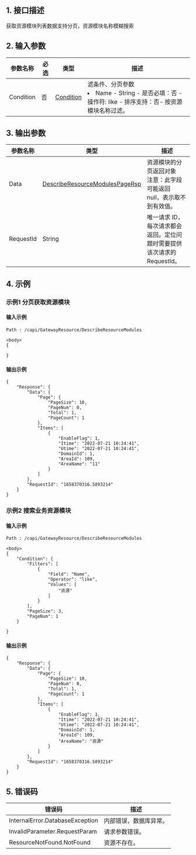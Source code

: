 ## 1. 接口描述


获取资源模块列表数据支持分页，资源模块名称模糊搜索


<div class="rno-api-explorer">
    <div class="rno-api-explorer-inner">
        <div class="rno-api-explorer-hd">
            <div class="rno-api-explorer-title">
            </div>
        </div>
        <div class="rno-api-explorer-body">
            <div class="rno-api-explorer-cont">
            </div>
        </div>
    </div>
</div>

## 2. 输入参数


| 参数名称 | 必选 | 类型 | 描述 |
|---------|---------|---------|---------|
| Condition | 否 | [Condition](/document/api/-1/##Condition) | 滤条件、分页参数<br/><li>Name - String - 是否必填：否 - 操作符: like  - 排序支持：否- 按资源模块名称过滤。</li> |

## 3. 输出参数

| 参数名称 | 类型 | 描述 |
|---------|---------|---------|
| Data | [DescribeResourceModulesPageRsp](/document/api/-1/##DescribeResourceModulesPageRsp) | 资源模块的分页返回对象<br/>注意：此字段可能返回 null，表示取不到有效值。|
| RequestId | String | 唯一请求 ID，每次请求都会返回。定位问题时需要提供该次请求的 RequestId。|

## 4. 示例

### 示例1 分页获取资源模块

#### 输入示例

```
Path : /capi/GatewayResource/DescribeResourceModules

<body>
{
   
}
```

#### 输出示例

```
{
    "Response": {
        "Data": {
            "Page": {
                "PageSize": 10,
                "PageNum": 0,
                "Total": 1,
                "PageCount": 1
            },
            "Items": [
                {
                    "EnableFlag": 1,
                    "Itime": "2022-07-21 10:24:41",
                    "Utime": "2022-07-21 10:24:41",
                    "DomainId": 1,
                    "AreaId": 109,
                    "AreaName": "11"
                }
            ]
        },
        "RequestId": "1658370316.5893214"
    }
}
```

### 示例2 搜索业务资源模块

#### 输入示例

```
Path : /capi/GatewayResource/DescribeResourceModules

<body>
{
    "Condition": {
        "Filters": [
            {
                "Field": "Name",
                "Operator": "like",
                "Values": [
                    "资源"
                ]
            }
        ],
        "PageSize": 3,
        "PageNum": 1
    }
    
}
```

#### 输出示例

```
{
    "Response": {
        "Data": {
            "Page": {
                "PageSize": 10,
                "PageNum": 0,
                "Total": 1,
                "PageCount": 1
            },
            "Items": [
                {
                    "EnableFlag": 1,
                    "Itime": "2022-07-21 10:24:41",
                    "Utime": "2022-07-21 10:24:41",
                    "DomainId": 1,
                    "AreaId": 109,
                    "AreaName": "资源"
                }
            ]
        },
        "RequestId": "1658370316.5893214"
    }
}
```












## 5. 错误码


| 错误码 | 描述 |
|---------|---------|
| InternalError.DatabaseException | 内部错误，数据库异常。 |
| InvalidParameter.RequestParam | 请求参数错误。 |
| ResourceNotFound.NotFound | 资源不存在。 |
